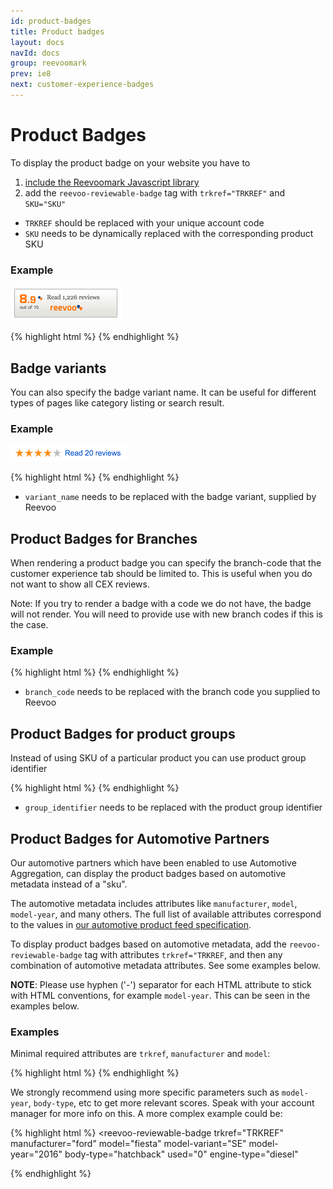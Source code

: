 ```yaml
---
id: product-badges
title: Product badges
layout: docs
navId: docs
group: reevoomark
prev: ie8
next: customer-experience-badges
---
```


# Product Badges

To display the product badge on your website you have to

1. [include the Reevoomark Javascript library](../javascript-library)
2. add the `reevoo-reviewable-badge` tag with `trkref="TRKREF"` and `SKU="SKU"`

* `TRKREF` should be replaced with your unique account code
* `SKU` needs to be dynamically replaced with the corresponding product SKU

### Example

![Default badge](/assets/product-badge.png)

{% highlight html %}
<reevoo-reviewable-badge trkref="TRKREF" sku="SKU"></reevoo-reviewable-badge>
{% endhighlight %}


## Badge variants

You can also specify the badge variant name. It can be useful
for different types of pages like category listing or search result.


### Example

![Badge variant](/assets/product-badge-variant.png)

{% highlight html %}
<reevoo-reviewable-badge trkref="TRKREF" sku="SKU" variant="variant_name"></reevoo-reviewable-badge>
{% endhighlight %}

* `variant_name` needs to be replaced with the badge variant, supplied by Reevoo

## Product Badges for Branches

When rendering a product badge you can specify the branch-code that the customer experience tab should be limited to.
This is useful when you do not want to show all CEX reviews.

Note: If you try to render a badge with a code we do not have, the badge will not render. You will need to provide
use with new branch codes if this is the case.

### Example

{% highlight html %}
<reevoo-reviewable-badge trkref="TRKREF" sku="SKU" branch-code="branch_code"></reevoo-reviewable-badge>
{% endhighlight %}

* `branch_code` needs to be replaced with the branch code you supplied to Reevoo

## Product Badges for product groups

Instead of using SKU of a particular product you can use product group identifier

{% highlight html %}
<reevoo-reviewable-badge trkref="TRKREF" sku="series:group_identifier"></reevoo-reviewable-badge>
{% endhighlight %}

* `group_identifier` needs to be replaced with the product group identifier


## Product Badges for Automotive Partners

Our automotive partners which have been enabled to use Automotive Aggregation, can display the product badges based on automotive metadata instead of a "sku".

The automotive metadata includes attributes like `manufacturer`, `model`, `model-year`, and many others. The full list of available attributes correspond to the values in [our automotive product feed specification](../../feeds/feeds-automotive-product-fields).

To display product badges based on automotive metadata, add the `reevoo-reviewable-badge` tag with attributes `trkref="TRKREF`, and then any combination of automotive metadata attributes. See some examples below.

**NOTE**: Please use hyphen ('-') separator for each HTML attribute to stick with HTML conventions, for example `model-year`. This can be seen in the examples below.

### Examples

Minimal required attributes are `trkref`, `manufacturer` and `model`:

{% highlight html %}
<reevoo-reviewable-badge trkref="TRKREF" manufacturer="ford" model="fiesta"></reevoo-reviewable-badge>
{% endhighlight %}

We strongly recommend using more specific parameters such as `model-year`, `body-type`, etc to get more relevant scores. Speak with your account manager for more info on this. A more complex example could be:

{% highlight html %}
<reevoo-reviewable-badge
    trkref="TRKREF"
    manufacturer="ford"
    model="fiesta"
    model-variant="SE"
    model-year="2016"
    body-type="hatchback"
    used="0"
    engine-type="diesel"
  ></reevoo-reviewable-badge>
{% endhighlight %}
